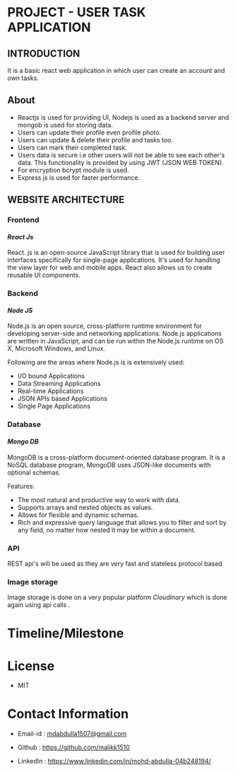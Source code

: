 # **PROJECT - USER TASK APPLICATION**

## **INTRODUCTION**
 It is a basic react web application in which user can create an account and own tasks.

## **About**

- Reactjs is used for providing UI, Nodejs is used as a backend server and mongob is used for storing data.
- Users can update their profile even profile photo.
- Users can update & delete their profile and tasks too.
- Users can mark their completed task.
- Users data is secure i.e other users will not be able to see each other's data. This functionality is provided by using
  JWT (JSON WEB TOKEN).
- For encryption bcrypt module is used.
- Express js is used for faster performance.

## **WEBSITE ARCHITECTURE**

### **Frontend**

#### *React Js* 
   React. js is an open-source JavaScript library that is used for building user interfaces specifically for single-page applications. It's used for handling the view layer for web and mobile apps. React also allows us to create reusable UI components.

### **Backend**

#### *Node JS*   
   Node.js is an open source, cross-platform runtime environment for developing server-side and networking applications. Node.js applications are written in JavaScript, and can be run within the Node.js runtime on OS X, Microsoft Windows, and Linux.

   Following are the areas where Node.js is is extensively used:

   - I/O bound Applications
   - Data Streaming Applications
   - Real-time Applications
   - JSON APIs based Applications
   - Single Page Applications

### **Database**

#### *Mongo DB*   

   MongoDB is a cross-platform document-oriented database program. It is a NoSQL database program, MongoDB uses JSON-like documents with optional schemas.

   Features:

   - The most natural and productive way to work with data.
   - Supports arrays and nested objects as values.
   - Allows for flexible and dynamic schemas.
   - Rich and expressive query language that allows you to filter and sort by any field, no matter how nested it may be
     within a document.

### **API**

   REST api's will be used as they are very fast and stateless protocol based

### **Image storage**

   Image storage is done on a very popular platform *Cloudinary* which is done again using api calls .

# Timeline/Milestone

# License
 - MIT

# Contact Information

-  Email-id : mdabdulla1507@gmail.com

-  Github : https://github.com/malikk1510

-  LinkedIn : https://www.linkedin.com/in/mohd-abdulla-04b248194/
